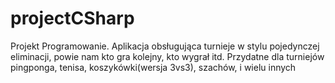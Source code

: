 # projectCSharp
Projekt Programowanie. Aplikacja obsługująca turnieje w stylu pojedynczej eliminacji, powie nam kto gra kolejny, kto wygrał itd.
Przydatne dla turniejów pingponga, tenisa, koszykówki(wersja 3vs3), szachów, i wielu innych
